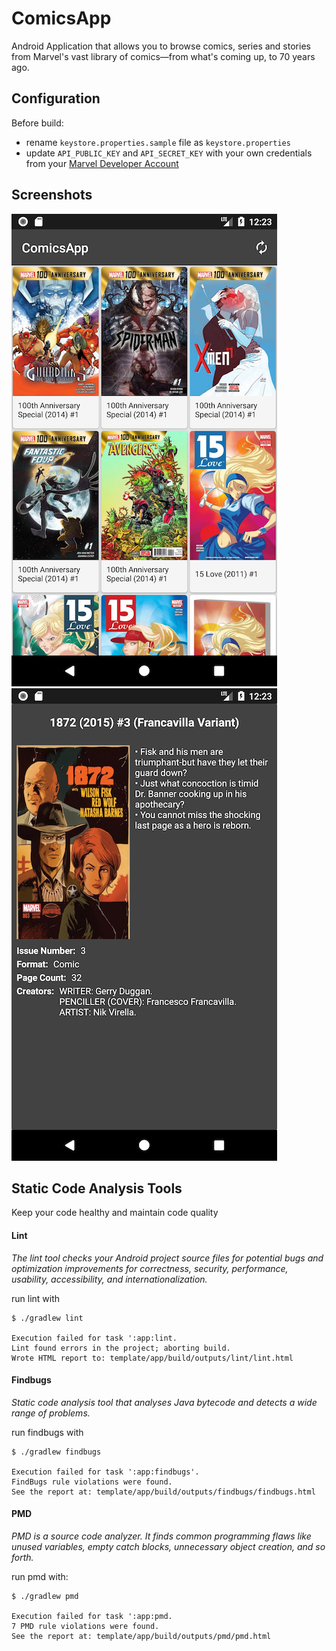 # ComicsApp

Android Application that allows you to browse comics, series and stories from Marvel's vast library of comics—from what's coming up, to 70 years ago.

## Configuration

Before build:
* rename ```keystore.properties.sample``` file as ```keystore.properties```
* update ```API_PUBLIC_KEY``` and ```API_SECRET_KEY``` with your own credentials from your [Marvel Developer Account](https://developer.marvel.com/)

## Screenshots
![Comic List](/screenshots/comic_list.png?raw=true "Comic List")
![Comic Detail](/screenshots/comic_detail.png?raw=true "Comic Detail")

## Static Code Analysis Tools

Keep your code healthy and maintain code quality

#### Lint
*The lint tool checks your Android project source files for potential bugs and optimization improvements for correctness, security, performance, usability, accessibility, and internationalization.*

run lint with
```
$ ./gradlew lint
   
Execution failed for task ':app:lint.
Lint found errors in the project; aborting build.
Wrote HTML report to: template/app/build/outputs/lint/lint.html
```

#### Findbugs
*Static code analysis tool that analyses Java bytecode and detects a wide range of problems.*

run findbugs with
```
$ ./gradlew findbugs

Execution failed for task ':app:findbugs'.
FindBugs rule violations were found. 
See the report at: template/app/build/outputs/findbugs/findbugs.html
```

#### PMD
*PMD is a source code analyzer. It finds common programming flaws like unused variables, empty catch blocks, unnecessary object creation, and so forth.*

run pmd with:
```
$ ./gradlew pmd

Execution failed for task ':app:pmd.
7 PMD rule violations were found. 
See the report at: template/app/build/outputs/pmd/pmd.html
```



